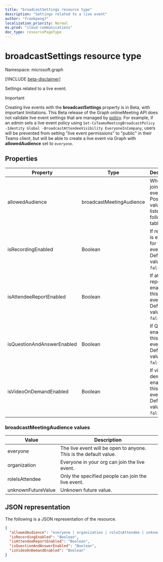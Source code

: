 ```yaml
---
title: "broadcastSettings resource type"
description: "Settings related to a live event"
author: "frankpeng7"
localization_priority: Normal
ms.prod: "cloud-communications"
doc_type: resourcePageType
---
```


# broadcastSettings resource type

Namespace: microsoft.graph

[!INCLUDE [beta-disclaimer](../../includes/beta-disclaimer.md)]

Settings related to a live event.

> [!IMPORTANT]
> Creating live events with the **broadcastSettings** property is in Beta, with important limitations. This Beta release of the Graph onlineMeeting
> API does not validate live event settings that are managed by [policy](https://docs.microsoft.com/microsoftteams/teams-live-events/set-teams-live-events-policies-using-powershell).
> For example, if an admin sets a live event policy using `Set-CsTeamsMeetingBroadcastPolicy -Identity Global -BroadcastAttendeeVisibility EveryoneInCompany`, 
> users will be prevented from setting "live event permissions" to "public" in their Teams client, but will be able to create a live event via Graph
> with **allowedAudience** set to `everyone`. 

## Properties

| Property                   | Type                     | Description                                                                     |
| -------------------------- | ------------------------ | ------------------------------------------------------------------------------- |
| allowedAudience            | broadcastMeetingAudience | Who can join the live event. Possible values are listed in the following table. |
| isRecordingEnabled         | Boolean                  | If recording is enabled for this live event. Default value is `false`.          |
| isAttendeeReportEnabled    | Boolean                  | If attendee report is enabled for this live event. Default value is `false`.    |
| isQuestionAndAnswerEnabled | Boolean                  | If Q&A is enabled for this live event. Default value is `false`.                |
| isVideoOnDemandEnabled     | Boolean                  | If video on demand is enabled for this live event. Default value is `false`.    |

### broadcastMeetingAudience values

| Value              | Description                                                       |
| ------------------ | ----------------------------------------------------------------- |
| everyone           | The live event will be open to anyone. This is the default value. |
| organization       | Everyone in your org can join the live event.                     |
| roleIsAttendee     | Only the specified people can join the live event.                |
| unknownFutureValue | Unknown future value.                                             |

## JSON representation

The following is a JSON representation of the resource.

<!-- {
  "blockType": "resource",
  "optionalProperties": [],
  "@odata.type": "microsoft.graph.broadcastSettings"
}-->
```json
{
  "allowedAudience": "everyone | organization | roleIsAttendee | unknownFutureValue",
  "isRecordingEnabled": "Boolean",
  "isAttendeeReportEnabled": "Boolean",
  "isQuestionAndAnswerEnabled": "Boolean",
  "isVideoOnDemandEnabled": "Boolean"
}
```

<!-- uuid: 8fcb5dbc-d5aa-4681-8e31-b001d5168d79
2015-10-25 14:57:30 UTC -->
<!--
{
  "type": "#page.annotation",
  "description": "broadcastSettings resource",
  "keywords": "",
  "section": "documentation",
  "tocPath": "",
  "suppressions": []
}
-->
